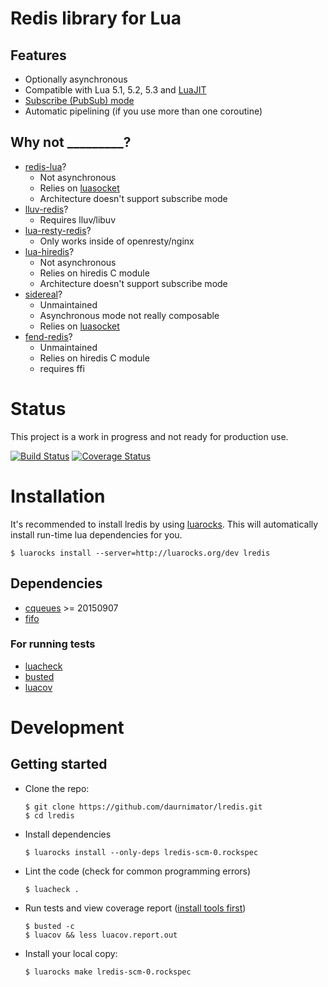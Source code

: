 # Redis library for Lua

## Features

  - Optionally asynchronous
  - Compatible with Lua 5.1, 5.2, 5.3 and [LuaJIT](http://luajit.org/)
  - [Subscribe (PubSub) mode](http://redis.io/topics/pubsub)
  - Automatic pipelining (if you use more than one coroutine)

## Why not **_________**?

  - [redis-lua](https://github.com/nrk/redis-lua)?
      - Not asynchronous
      - Relies on [luasocket](http://www.impa.br/~diego/software/luasocket)
      - Architecture doesn't support subscribe mode
  - [lluv-redis](https://github.com/moteus/lua-lluv-redis)?
      - Requires lluv/libuv
  - [lua-resty-redis](https://github.com/openresty/lua-resty-redis)?
      - Only works inside of openresty/nginx
  - [lua-hiredis](https://github.com/agladysh/lua-hiredis)?
      - Not asynchronous
      - Relies on hiredis C module
      - Architecture doesn't support subscribe mode
  - [sidereal](https://github.com/silentbicycle/sidereal)?
      - Unmaintained
      - Asynchronous mode not really composable
      - Relies on [luasocket](http://www.impa.br/~diego/software/luasocket)
  - [fend-redis](https://github.com/chatid/fend-redis)?
      - Unmaintained
      - Relies on hiredis C module
      - requires ffi


# Status

This project is a work in progress and not ready for production use.

[![Build Status](https://travis-ci.org/daurnimator/lredis.svg)](https://travis-ci.org/daurnimator/lredis)
[![Coverage Status](https://coveralls.io/repos/daurnimator/lredis/badge.svg?branch=master&service=github)](https://coveralls.io/github/daurnimator/lredis?branch=master)


# Installation

It's recommended to install lredis by using [luarocks](https://luarocks.org/).
This will automatically install run-time lua dependencies for you.

    $ luarocks install --server=http://luarocks.org/dev lredis

## Dependencies

  - [cqueues](http://25thandclement.com/~william/projects/cqueues.html) >= 20150907
  - [fifo](https://github.com/daurnimator/fifo.lua)

### For running tests

  - [luacheck](https://github.com/mpeterv/luacheck)
  - [busted](http://olivinelabs.com/busted/)
  - [luacov](https://keplerproject.github.io/luacov/)


# Development

## Getting started

  - Clone the repo:
    ```
    $ git clone https://github.com/daurnimator/lredis.git
    $ cd lredis
    ```

  - Install dependencies
    ```
    $ luarocks install --only-deps lredis-scm-0.rockspec
    ```

  - Lint the code (check for common programming errors)
    ```
    $ luacheck .
    ```

  - Run tests and view coverage report ([install tools first](#for-running-tests))
    ```
    $ busted -c
    $ luacov && less luacov.report.out
    ```

  - Install your local copy:
    ```
    $ luarocks make lredis-scm-0.rockspec
    ```
